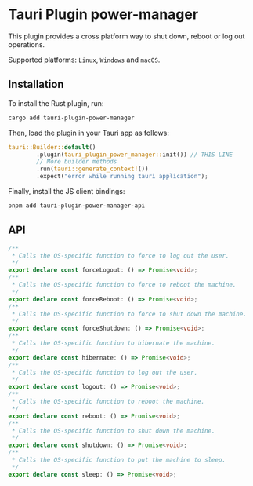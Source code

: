 # Tauri Plugin power-manager

This plugin provides a cross platform way to shut down, reboot or log out operations.

Supported platforms: `Linux`, `Windows` and `macOS`.

## Installation

To install the Rust plugin, run:

```bash
cargo add tauri-plugin-power-manager
```

Then, load the plugin in your Tauri app as follows:

```rust
tauri::Builder::default()
        .plugin(tauri_plugin_power_manager::init()) // THIS LINE
        // More builder methods
        .run(tauri::generate_context!())
        .expect("error while running tauri application");
```

Finally, install the JS client bindings:

```bash
pnpm add tauri-plugin-power-manager-api
``` 

## API

```typescript
/**
 * Calls the OS-specific function to force to log out the user.
 */
export declare const forceLogout: () => Promise<void>;
/**
 * Calls the OS-specific function to force to reboot the machine.
 */
export declare const forceReboot: () => Promise<void>;
/**
 * Calls the OS-specific function to force to shut down the machine.
 */
export declare const forceShutdown: () => Promise<void>;
/**
 * Calls the OS-specific function to hibernate the machine.
 */
export declare const hibernate: () => Promise<void>;
/**
 * Calls the OS-specific function to log out the user.
 */
export declare const logout: () => Promise<void>;
/**
 * Calls the OS-specific function to reboot the machine.
 */
export declare const reboot: () => Promise<void>;
/**
 * Calls the OS-specific function to shut down the machine.
 */
export declare const shutdown: () => Promise<void>;
/**
 * Calls the OS-specific function to put the machine to sleep.
 */
export declare const sleep: () => Promise<void>;
```